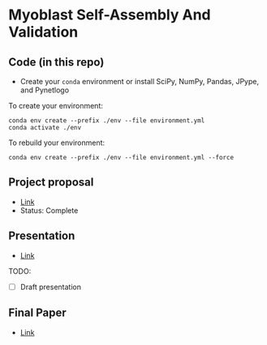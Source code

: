 # Myoblast Self-Assembly And Validation

## Code (in this repo)
- Create your `conda` environment or install SciPy, NumPy, Pandas, JPype, and Pynetlogo 
  
To create your environment: 
```
conda env create --prefix ./env --file environment.yml
conda activate ./env
```

To rebuild your environment:  
```
conda env create --prefix ./env --file environment.yml --force
```

## Project proposal 
- [Link](https://www.overleaf.com/read/mstjpjmwcxzd)
- Status: Complete

## Presentation 
- [Link](https://docs.google.com/presentation/d/1fXlN-CI1CYOKqOGRbgF000w2FCsLinetgZJhS3Gu57U/edit?usp=sharing)

TODO: 
- [ ] Draft presentation



## Final Paper
- [Link](https://www.overleaf.com/read/kskczhwsqhvy)
